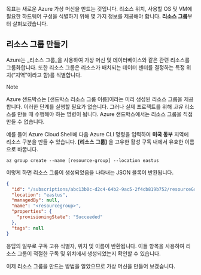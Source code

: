 목표는 새로운 Azure 가상 머신을 만드는 것입니다. 리소스 위치, 사용할 OS 및 VM에 필요한 하드웨어 구성을 식별하기 위해 몇 가지 정보를 제공해야 합니다. **리소스 그룹**부터 살펴보겠습니다.

## <a name="create-a-resource-group"></a>리소스 그룹 만들기

Azure는 _리소스 그룹_을 사용하여 가상 머신 및 데이터베이스와 같은 관련 리소스를 그룹화합니다. 또한 리소스 그룹은 리소스가 배치되는 데이터 센터를 결정하는 특정 위치(“지역”이라고 함)를 식별합니다.

> [!NOTE]
> Azure 샌드박스는 <rgn>[샌드박스 리소스 그룹 이름]</rgn>이라는 미리 생성된 리소스 그룹을 제공합니다. 이러한 단계를 실행할 필요가 없습니다. 그러나 실제 프로젝트를 위해 _고유_ 리소스를 만들 때 수행해야 하는 명령이 됩니다. Azure 샌드박스에서는 리소스 그룹을 직접 만들 수 없습니다.

예를 들어 Azure Cloud Shell에 다음 Azure CLI 명령을 입력하여 **미국 동부** 지역에 리소스 구분을 만들 수 있습니다. **[리소스 그룹]** 을 고유한 활성 구독 내에서 유효한 이름으로 바꿉니다.

```azurecli
az group create --name [resource-group] --location eastus
```

이렇게 하면 리소스 그룹이 생성되었음을 나타내는 JSON 블록이 반환됩니다.

```json
{
  "id": "/subscriptions/abc13b0c-d2c4-64b2-9ac5-2f4cb819b752/resourceGroups/<resourcegroup>",
  "location": "eastus",
  "managedBy": null,
  "name": "<resourcegroup>",
  "properties": {
    "provisioningState": "Succeeded"
  },
  "tags": null
}
```

응답의 일부로 구독 고유 식별자, 위치 및 이름이 반환됩니다. 이들 항목을 사용하여 리소스 그룹이 적절한 구독 및 위치에서 생성되었는지 확인할 수 있습니다.

이제 리소스 그룹을 만드는 방법을 알았으므로 가상 머신을 만들어 보겠습니다.